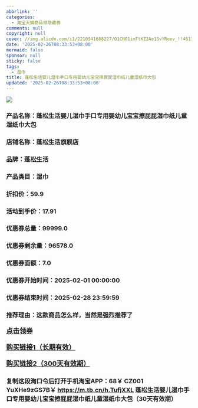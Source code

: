 ```yaml
---
abbrlink: ''
categories:
  - 淘宝天猫商品领隐藏券
comments: null
copyright: null
cover: //img.alicdn.com/i1/2210541688227/O1CN01imTtKZ2Ae1SvYRoev_!!4611686018427385251-0-item_pic.jpg
date: '2025-02-26T08:33:53+08:00'
mermaid: false
sponsor: null
sticky: false
tags:
  - 湿巾
title: 蓬松生活婴儿湿巾手口专用婴幼儿宝宝擦屁屁湿巾纸儿童湿纸巾大包
updated: '2025-02-26T08:33:53+08:00'
--- 
```


![](//img.alicdn.com/i1/2210541688227/O1CN01imTtKZ2Ae1SvYRoev_!!4611686018427385251-0-item_pic.jpg)

### 产品名称：蓬松生活婴儿湿巾手口专用婴幼儿宝宝擦屁屁湿巾纸儿童湿纸巾大包
### 店铺名称：蓬松生活旗舰店
### 品牌：蓬松生活
### 产品类目：湿巾
### 折扣价：59.9
### 活动到手价：17.91
### 优惠券总量：99999.0
### 优惠券剩余量：96578.0
### 优惠券面额：7.0
### 优惠券开始时间：2025-02-01 00:00:00	
### 优惠券结束时间：2025-02-28 23:59:59	
### 推荐理由：这款商品怎么样，当然是强烈推荐了

<p style="font-size: 18px; font-weight: bold;">
  <a href="这款商品太牛了！销售太火爆以至于没有设置" target="_blank">点击领券</a>
</p>
<p style="font-size: 18px; font-weight: bold;">
  <a href="https://s.click.taobao.com/t?e=m%3D2%26s%3DNmd96eHt3Utw4vFB6t2Z2ueEDrYVVa64K7Vc7tFgwiHjf2vlNIV67kyLuerTQxoGMlIj6E1wLr73ID%2FV1RqsF4wnCJeELi4I%2FIEn%2BS1IjHAB0ghlTd7WlZVm%2FOAUUFw71qrpxiwMoCNxc1AtbZGVS6LNBw2q4HZsTZJS8QsKq8LNEPXytV9ALoS4zvCRUrquKVOig5Fjbt7OK7E5NjjYMwPB0qnA7rraL0xnwMs4fzFzpe8RytZzWnh7ZWxvaCVFXE2jU138YIyPgysBSxHfUOXVLEPDWL24%2FufIeaShmLvWGPPZ03CRxGqkyuFSzKMLQ5voNqGwxd3GDmntuH4VtA%3D%3D" target="_blank">购买链接1（长期有效）</a>
</p>
<p style="font-size: 18px; font-weight: bold;">
  <a href="https://s.click.taobao.com/WvjLRYs" target="_blank">购买链接2（300天有效期）</a>
</p>

### 复制这段淘口令后打开手机淘宝APP：68￥ CZ001 YuXHe9zGS7B￥ https://m.tb.cn/h.TufjXXL  蓬松生活婴儿湿巾手口专用婴幼儿宝宝擦屁屁湿巾纸儿童湿纸巾大包（30天有效期）
